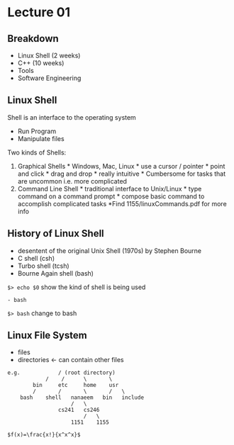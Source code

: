 # Lecture 01

## Breakdown
* Linux Shell (2 weeks)
* C++ (10 weeks)
* Tools
* Software Engineering

## Linux Shell
Shell is an interface to the operating system
  * Run Program
  * Manipulate files

Two kinds of Shells:
  1. Graphical Shells
	* Windows, Mac, Linux
	* use a cursor / pointer
	* point and click
	* drag and drop
	* really intuitive
	* Cumbersome for tasks that are uncommon i.e. more complicated
  2. Command Line Shell
	* traditional interface to Unix/Linux
	* type command on a command prompt
	* compose basic command to accomplish complicated tasks
	*Find 1155/linuxCommands.pdf for more info

## History of Linux Shell
  - desentent of the original Unix Shell (1970s) by Stephen Bourne
  - C shell (csh)
  - Turbo shell (tcsh)
  - Bourne Again shell (bash)

`$> echo $0` show the kind of shell is being used

`- bash`

`$> bash` change to bash

## Linux File System
  - files 
  - directories <- can contain other files

```
e.g.			/ (root directory)
			/	 /		\		\
		bin		etc		home	usr
		/		/		\		/	\
	bash	shell	nanaeem	  bin	include
					/	\
				cs241	cs246
						/	\
					1151	1155
```

`$f(x)=\frac{x!}{x^x^x}$`

